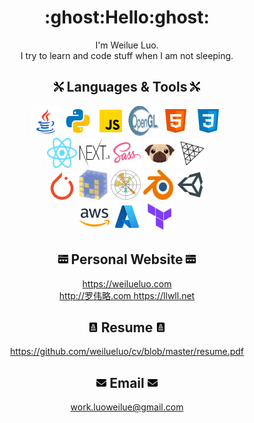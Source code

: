 <h1 align="center">
  :ghost:Hello:ghost:	
</h1>

<div align="center">
  <span>
     I'm Weilue Luo.<br/>
    I try to learn and code stuff when I am not sleeping.
  </span>
</div>

<!-- 
<div align="center">
  <img align="center" src="https://github-readme-streak-stats.herokuapp.com/?user=redcxx&hide_border=true&theme=tokyonight_duo" alt="mystreak"/>
</div>
-->

<!-- <div align="center">
  <img align="center" src="https://github-readme-stats.vercel.app/api?username=weilluo&show_icons=true&include_all_commits=true&count_private=true&hide_border=true&hide_title=true&line_height=30" />
</div> -->

<!-- <div align="center">
  <img align="center" src="https://activity-graph.herokuapp.com/graph?username=redcxx&theme=minimal&hide_border=true&area=true&hide_title=true&bg_color=white"/>
</div> -->

  
  
<!-- <h1 align="center">
  About Me
</h1> -->

<p align="center">
<!--   <img align="center" src="https://readme-typing-svg.herokuapp.com?size=25&duration=3000&color=000000&center=true&vCenter=true&multiline=true&width=600&height=60&lines=Coder%2C+Learner%2C+Reader" /><br /> -->
<!--   Resume<br /> -->
 
</p>

<h2 align="center">
  <img src="icons/support.png" width=16 height=16>
    Languages & Tools
  <img src="icons/support.png" width=16 height=16>
</h2>

<div align="center">
  <!-- https://icons8.com/icons -->
  <a href="https://www.java.com/en/"><img src="icons/icons8-java.svg" width=48 height=48></a>
  <a href="https://www.python.org/"><img src="icons/icons8-python.svg" width=48 height=48></a>
  <a href="https://www.javascript.com/"><img src="icons/icons8-javascript.svg" width=48 height=48></a>
  <a href="https://www.khronos.org/opengl/wiki/Core_Language_(GLSL)"><img src="icons/Opengl-logo.svg" width=48 height=48></a>
  <a href="https://developer.mozilla.org/en-US/docs/Glossary/HTML5"><img src="icons/icons8-html-5.svg" width=48 height=48></a>
  <a href="https://developer.mozilla.org/en-US/docs/Web/CSS"><img src="icons/icons8-css3.svg" width=48 height=48></a>
</div>

<div align="center">
  <a href="https://reactjs.org/"><img src="icons/React-icon.svg" width=48 height=48></a>
  <a href="https://nextjs.org/"><img src="icons/nextjs.svg" width=48 height=48></a>
  <a href="https://sass-lang.com/"><img src="icons/icons8-sass.svg" width=48 height=48></a>
  <a href="https://github.com/pugjs/pug"><img src="icons/pug-final-logo-_-colour-128.svg" width=48 height=48></a>
  <a href="https://threejs.org/"><img src="icons/threejs.svg" width=48 height=48></a>
</div>

<div align="center">
  <a href="https://pytorch.org/"><img src="icons/pytorch-icon.svg" width=44 height=44></a>
  <a href="https://numpy.org/"><img src="icons/numpy-icon.svg" width=48 height=48></a>
  <a href="https://matplotlib.org/"><img src="icons/Matplotlib_icon.svg" width=48 height=48></a>
  <a href="https://www.blender.org/"><img src="icons/blender.svg" width=48 height=48></a>
  <a href="https://unity.com/"><img src="icons/icons8-unity.svg" width=48 height=48></a>
</div>

<div align="center">
  <a href="https://aws.amazon.com/"><img src="icons/icons8-amazon-web-services.svg" width=48 height=48></a>
  <a href="https://azure.microsoft.com"><img src="icons/icons8-azure.svg" width=48 height=48></a>
  <a href="https://www.terraform.io/"><img src="icons/terraform.svg" width=48 height=48></a>
</div>

<!-- <div align="center">
  <img align="center" src="https://github-readme-stats.vercel.app/api/top-langs/?username=redcxx&layout=compact&langs_count=12&theme=swift" />
</div> -->

<h2 align="center">
  <img src="icons/browser.png" width=16 height=16> 
  Personal Website
  <img src="icons/browser.png" width=16 height=16>
</h2>
<div align=center>
  <a href="https://weilueluo.com">
    https://weilueluo.com
  </a>
  <br/>
  <a href="http://罗伟略.com">
    http://罗伟略.com
  </a>
  <a href="https://llwll.net">
    https://llwll.net
  </a>
</div>

<h2 align="center">
  <img src="icons/cv.png" width=16 height=16>
  Resume
  <img src="icons/cv.png" width=16 height=16>
</h2>
<div align=center>
  <a href="https://github.com/weilueluo/cv/blob/master/resume.pdf">
     https://github.com/weilueluo/cv/blob/master/resume.pdf
  </a>
</div>

<h2 align="center">
  <img src="icons/envelope-solid.svg" width=16 height=16> 
  Email
  <img src="icons/envelope-solid.svg" width=16 height=16>
</h2>
<div align=center>
  <a href="mailto:work.luoweilue@gmail.com">
     work.luoweilue@gmail.com
  </a>
</div>


